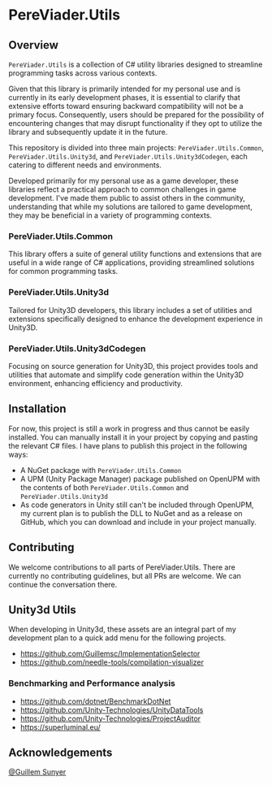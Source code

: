 # PereViader.Utils

## Overview
`PereViader.Utils` is a collection of C# utility libraries designed to streamline programming tasks across various contexts. 

Given that this library is primarily intended for my personal use and is currently in its early development phases, it is essential to clarify that extensive efforts toward ensuring backward compatibility will not be a primary focus. Consequently, users should be prepared for the possibility of encountering changes that may disrupt functionality if they opt to utilize the library and subsequently update it in the future.

This repository is divided into three main projects: `PereViader.Utils.Common`, `PereViader.Utils.Unity3d`, and `PereViader.Utils.Unity3dCodegen`, each catering to different needs and environments.

Developed primarily for my personal use as a game developer, these libraries reflect a practical approach to common challenges in game development. I've made them public to assist others in the community, understanding that while my solutions are tailored to game development, they may be beneficial in a variety of programming contexts.

### PereViader.Utils.Common
This library offers a suite of general utility functions and extensions that are useful in a wide range of C# applications, providing streamlined solutions for common programming tasks.

### PereViader.Utils.Unity3d
Tailored for Unity3D developers, this library includes a set of utilities and extensions specifically designed to enhance the development experience in Unity3D.

### PereViader.Utils.Unity3dCodegen
Focusing on source generation for Unity3D, this project provides tools and utilities that automate and simplify code generation within the Unity3D environment, enhancing efficiency and productivity.

## Installation
For now, this project is still a work in progress and thus cannot be easily installed. You can manually install it in your project by copying and pasting the relevant C# files. 
I have plans to publish this project in the following ways:
- A NuGet package with `PereViader.Utils.Common`
- A UPM (Unity Package Manager) package published on OpenUPM with the contents of both `PereViader.Utils.Common` and `PereViader.Utils.Unity3d`
- As code generators in Unity still can't be included through OpenUPM, my current plan is to publish the DLL to NuGet and as a release on GitHub, which you can download and include in your project manually.

## Contributing
We welcome contributions to all parts of PereViader.Utils. There are currently no contributing guidelines, but all PRs are welcome. We can continue the conversation there.


## Unity3d Utils

When developing in Unity3d, these assets are an integral part of my development plan to a quick add menu for the following projects.
- https://github.com/Guillemsc/ImplementationSelector
- https://github.com/needle-tools/compilation-visualizer

### Benchmarking and Performance analysis
- https://github.com/dotnet/BenchmarkDotNet
- https://github.com/Unity-Technologies/UnityDataTools
- https://github.com/Unity-Technologies/ProjectAuditor
- https://superluminal.eu/



## Acknowledgements
[@Guillem Sunyer](https://github.com/Guillemsc)
